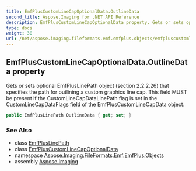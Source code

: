```yaml
---
title: EmfPlusCustomLineCapOptionalData.OutlineData
second_title: Aspose.Imaging for .NET API Reference
description: EmfPlusCustomLineCapOptionalData property. Gets or sets optional EmfPlusLinePath object section 2.2.2.26 that specifies the path for outlining a custom graphics line cap. This field MUST be present if the CustomLineCapDataLinePath flag is set in the CustomLineCapDataFlags field of the EmfPlusCustomLineCapData object
type: docs
weight: 30
url: /net/aspose.imaging.fileformats.emf.emfplus.objects/emfpluscustomlinecapoptionaldata/outlinedata/
---
```

## EmfPlusCustomLineCapOptionalData.OutlineData property

Gets or sets optional EmfPlusLinePath object (section 2.2.2.26) that specifies the path for outlining a custom graphics line cap. This field MUST be present if the CustomLineCapDataLinePath flag is set in the CustomLineCapDataFlags field of the EmfPlusCustomLineCapData object.

```csharp
public EmfPlusLinePath OutlineData { get; set; }
```

### See Also

* class [EmfPlusLinePath](../../emfpluslinepath/)
* class [EmfPlusCustomLineCapOptionalData](../)
* namespace [Aspose.Imaging.FileFormats.Emf.EmfPlus.Objects](../../emfpluscustomlinecapoptionaldata/)
* assembly [Aspose.Imaging](../../../)


